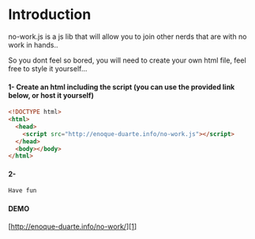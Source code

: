 # Introduction
no-work.js is a js lib that will allow you to join other nerds that are with no work in hands..

So you dont feel so bored, you will need to create your own html file, feel free to style it yourself...

#### 1- Create an html including the script (you can use the provided link below, or host it yourself)
```html
<!DOCTYPE html>
<html>
  <head>
    <script src="http://enoque-duarte.info/no-work.js"></script>
  </head>
  <body></body>
</html>
```

#### 2-
```html
Have fun
```

#### DEMO
[http://enoque-duarte.info/no-work/][1]

[1]: http://enoque-duarte.info/no-work/
